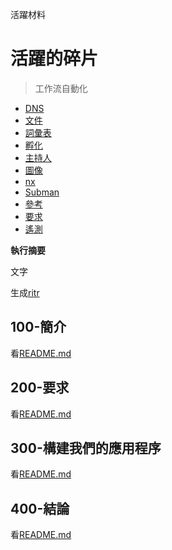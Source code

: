 活躍材料

# 活躍的碎片

> 工作流自動化

-   [DNS](./DNS.md)
-   [文件](./DOCUMENTATION.md)
-   [詞彙表](./GLOSSARY.md)
-   [孵化](./HATCH.md)
-   [主持人](./HOSTS.md)
-   [圖像](./IMAGES.md)
-   [nx](./NX.md)
-   [Subman](./PODMAN.md)
-   [參考](./REFERENCES.md)
-   [要求](./REQUIREMENTS.md)
-   [遙測](./TELEMETRY.md)

**執行摘要**

文字

生成[ritr](https://app.rytr.me)

## 100-簡介

看[README.md](./100/README.md)

## 200-要求

看[README.md](./200/README.md)

## 300-構建我們的應用程序

看[README.md](./300/README.md)

## 400-結論

看[README.md](./400/README.md)
